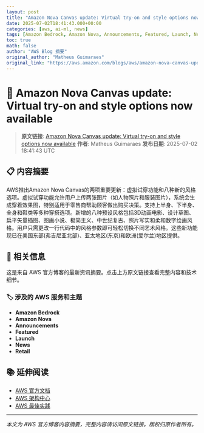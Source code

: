 ```yaml
---
layout: post
title: "Amazon Nova Canvas update: Virtual try-on and style options now available"
date: 2025-07-02T18:41:43.000+00:00
categories: [aws, ai-ml, news]
tags: [Amazon Bedrock, Amazon Nova, Announcements, Featured, Launch, News, Retail]
toc: true
math: false
author: "AWS Blog 摘要"
original_author: "Matheus Guimaraes"
original_link: "https://aws.amazon.com/blogs/aws/amazon-nova-canvas-update-virtual-try-on-and-style-options-now-available/"
---
```


# 🤖 Amazon Nova Canvas update: Virtual try-on and style options now available

> **原文链接**: [Amazon Nova Canvas update: Virtual try-on and style options now available](https://aws.amazon.com/blogs/aws/amazon-nova-canvas-update-virtual-try-on-and-style-options-now-available/)
> **作者**: Matheus Guimaraes
> **发布日期**: 2025-07-02 18:41:43 UTC

## 📋 内容摘要

AWS推出Amazon Nova Canvas的两项重要更新：虚拟试穿功能和八种新的风格选项。虚拟试穿功能允许用户上传两张图片（如人物照片和服装图片），系统会生成穿着效果图，特别适用于零售商帮助顾客做出购买决策。支持上半身、下半身、全身和鞋类等多种穿搭选项。新增的八种预设风格包括3D动画电影、设计草图、扁平矢量插图、图画小说、极简主义、中世纪复古、照片写实和柔和数字绘画风格。用户只需更改一行代码中的风格参数即可轻松切换不同艺术风格。这些新功能现已在美国东部(弗吉尼亚北部)、亚太地区(东京)和欧洲(爱尔兰)地区提供。

## 🔗 相关信息

这是来自 AWS 官方博客的最新资讯摘要。点击上方原文链接查看完整内容和技术细节。

### 🏷️ 涉及的 AWS 服务和主题

- **Amazon Bedrock**
- **Amazon Nova**
- **Announcements**
- **Featured**
- **Launch**
- **News**
- **Retail**

## 📚 延伸阅读

- [AWS 官方文档](https://docs.aws.amazon.com/)
- [AWS 架构中心](https://aws.amazon.com/architecture/)
- [AWS 最佳实践](https://aws.amazon.com/architecture/well-architected/)

---

*本文为 AWS 官方博客内容摘要，完整内容请访问原文链接。版权归原作者所有。*
